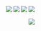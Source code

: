 <p align="right" >
  <a href="https://www.npmjs.com/package/@otmozorok/wc"><img src="https://img.shields.io/npm/v/@otmozorok/wc.svg?style=flat&label=%40otmozorok%2Fwc" /></a>
  <a href="https://www.npmjs.com/package/@otmozorok/preact"><img src="https://img.shields.io/npm/v/@otmozorok/preact.svg?style=flat&label=%40otmozorok%2Fpreact" /></a>
  <a href="https://www.npmjs.com/package/@otmozorok/react"><img src="https://img.shields.io/npm/v/@otmozorok/react.svg?style=flat&label=%40otmozorok%2Freact" /></a>
  <a href="https://github.com/otmozorok/ui/blob/main/LICENSE.md"><img src="https://img.shields.io/badge/license-MIT-blue.svg" /></a>
</p>

<img align="right" src="https://media3.giphy.com/media/v1.Y2lkPTc5MGI3NjExOWRqajk1NWV5YWoyamJjcDVkOW1reDVmN3RsMzRrMmRhMDZpN242dSZlcD12MV9pbnRlcm5hbF9naWZfYnlfaWQmY3Q9cw/XAxylRMCdpbEWUAvr8/giphy.gif" />

